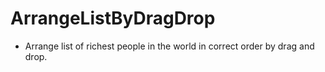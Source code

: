 # ArrangeListByDragDrop

- Arrange list of richest people in the world in correct order by drag and drop.
